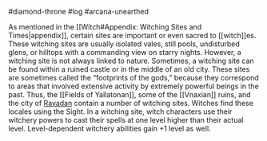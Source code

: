 #diamond-throne #log #arcana-unearthed

As mentioned in the [[Witch#Appendix: Witching Sites and Times|appendix]], certain sites are important or even sacred to [[witch]]es. These witching sites are usually isolated vales, still pools, undisturbed glens, or hilltops with a commanding view on starry nights. However, a witching site is not always linked to nature. Sometimes, a witching site can be found within a ruined castle or in the middle of an old city. These sites are
sometimes called the “footprints of the gods,” because they correspond to areas that involved extensive activity by extremely powerful beings in the past. Thus, the [[Fields of Yallatonan]], some
of the [[Vnaxian]] ruins, and the city of [Ravadan](Ravadan.md) contain a number of witching sites. Witches find these locales using the Sight. In a witching site, witch characters use their witchery powers to cast their spells at one level higher than their actual level. Level-dependent witchery abilities gain +1 level as well.
